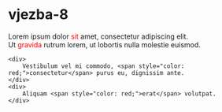 # vjezba-8
<!DOCTYPE html>
<html lang="hr">
<head>
    <title>Vjezba 8</title>
		<meta http-equiv="content-type" content="text/html; charset=UTF-8">
		<meta name="description" content="">
		<meta name="keywords" content="">
		<meta name="author" content="Filip-Ivan Sigur">
		<meta name="viewport" content="width=device-width, initial-scale=1">
		<link rel="shortcut icon" type="image/x-icon" href="favicon.ico">
</head>

<body>
    <div>
        <div>
            Lorem ipsum dolor <span style="color: red;">sit</span> amet, consectetur adipiscing elit.
        </div>
        <div>
            Ut <span style="color: red;">gravida</span> rutrum lorem, ut lobortis nulla molestie euismod.
        </div>
    </div>

    <div>
        Vestibulum vel mi commodo, <span style="color: red;">consectetur</span> purus eu, dignissim ante.
    </div>
    <div>
        Aliquam <span style="color: red;">erat</span> volutpat.
    </div>
</body>
</html>

